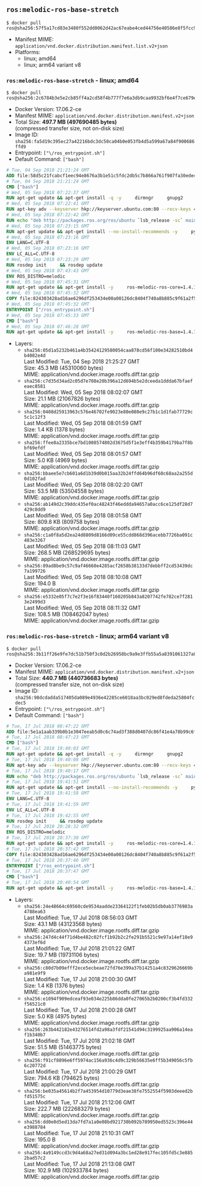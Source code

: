 ## `ros:melodic-ros-base-stretch`

```console
$ docker pull ros@sha256:57f5a17cd83e3480f552dd0062d42ac67eabe4ced44756e40586e8f5fcc9e043
```

-	Manifest MIME: `application/vnd.docker.distribution.manifest.list.v2+json`
-	Platforms:
	-	linux; amd64
	-	linux; arm64 variant v8

### `ros:melodic-ros-base-stretch` - linux; amd64

```console
$ docker pull ros@sha256:2c6784b3e5e2cb85ff4a2cd58f4b777f7e6a3db9caa9932bf6e4f7ce679e51b8
```

-	Docker Version: 17.06.2-ce
-	Manifest MIME: `application/vnd.docker.distribution.manifest.v2+json`
-	Total Size: **497.7 MB (497690485 bytes)**  
	(compressed transfer size, not on-disk size)
-	Image ID: `sha256:fa5d19c395ec27a42216bdc3dc50ca04b0e053fb4d5a599a67a84f900686ffd9`
-	Entrypoint: `["\/ros_entrypoint.sh"]`
-	Default Command: `["bash"]`

```dockerfile
# Tue, 04 Sep 2018 21:21:24 GMT
ADD file:58d5c21fcabcf1eec94e8676a3b1e51c5fdc2db5c7b866a761f907fa30ede4d8 in / 
# Tue, 04 Sep 2018 21:21:24 GMT
CMD ["bash"]
# Wed, 05 Sep 2018 07:22:37 GMT
RUN apt-get update && apt-get install -q -y     dirmngr     gnupg2     lsb-release     && rm -rf /var/lib/apt/lists/*
# Wed, 05 Sep 2018 07:22:41 GMT
RUN apt-key adv --keyserver hkp://keyserver.ubuntu.com:80 --recv-keys 421C365BD9FF1F717815A3895523BAEEB01FA116
# Wed, 05 Sep 2018 07:22:42 GMT
RUN echo "deb http://packages.ros.org/ros/ubuntu `lsb_release -sc` main" > /etc/apt/sources.list.d/ros-latest.list
# Wed, 05 Sep 2018 07:23:15 GMT
RUN apt-get update && apt-get install --no-install-recommends -y     python-rosdep     python-rosinstall     python-vcstools     && rm -rf /var/lib/apt/lists/*
# Wed, 05 Sep 2018 07:23:16 GMT
ENV LANG=C.UTF-8
# Wed, 05 Sep 2018 07:23:16 GMT
ENV LC_ALL=C.UTF-8
# Wed, 05 Sep 2018 07:23:29 GMT
RUN rosdep init     && rosdep update
# Wed, 05 Sep 2018 07:43:43 GMT
ENV ROS_DISTRO=melodic
# Wed, 05 Sep 2018 07:45:31 GMT
RUN apt-get update && apt-get install -y     ros-melodic-ros-core=1.4.1-0*     && rm -rf /var/lib/apt/lists/*
# Wed, 05 Sep 2018 07:45:32 GMT
COPY file:824303428ad16ae6296df253434e00a00126dc8404f740a8b885c9f61a2f5fcb in / 
# Wed, 05 Sep 2018 07:45:32 GMT
ENTRYPOINT ["/ros_entrypoint.sh"]
# Wed, 05 Sep 2018 07:45:33 GMT
CMD ["bash"]
# Wed, 05 Sep 2018 07:46:28 GMT
RUN apt-get update && apt-get install -y     ros-melodic-ros-base=1.4.1-0*     && rm -rf /var/lib/apt/lists/*
```

-	Layers:
	-	`sha256:05d1a5232b461a4b35424129580054caa878cd56f100e34282510bd4b4082e4d`  
		Last Modified: Tue, 04 Sep 2018 21:25:27 GMT  
		Size: 45.3 MB (45310060 bytes)  
		MIME: application/vnd.docker.image.rootfs.diff.tar.gzip
	-	`sha256:c7d35d34ad2c05d7e708e20b396a12d694b5e2dceeda1ddda67bfaefeaec8581`  
		Last Modified: Wed, 05 Sep 2018 08:02:07 GMT  
		Size: 21.1 MB (21067826 bytes)  
		MIME: application/vnd.docker.image.rootfs.diff.tar.gzip
	-	`sha256:0408d25913963c576e46702fe9023e80e080e9c27b1c1d1fab77729c5c1c12f3`  
		Last Modified: Wed, 05 Sep 2018 08:01:59 GMT  
		Size: 1.4 KB (1378 bytes)  
		MIME: application/vnd.docker.image.rootfs.diff.tar.gzip
	-	`sha256:ffee8a2335bce7bd1008574802d3675d5f1e3eff4b359b4179ba7f8bbf69efdf`  
		Last Modified: Wed, 05 Sep 2018 08:01:57 GMT  
		Size: 5.0 KB (4969 bytes)  
		MIME: application/vnd.docker.image.rootfs.diff.tar.gzip
	-	`sha256:bbaee5e7cb601a6d1b39d0b015aa32b24ffd64b96df60c68aa2a255d0d102fad`  
		Last Modified: Wed, 05 Sep 2018 08:02:20 GMT  
		Size: 53.5 MB (53504558 bytes)  
		MIME: application/vnd.docker.image.rootfs.diff.tar.gzip
	-	`sha256:ab149d2c39ddc435ef0ac48243f46eddda94657a0acc6ce125df28d7429c0dd9`  
		Last Modified: Wed, 05 Sep 2018 08:01:58 GMT  
		Size: 809.8 KB (809758 bytes)  
		MIME: application/vnd.docker.image.rootfs.diff.tar.gzip
	-	`sha256:c1a0f8a5d2ea24d8809d8166d09ce55cdd868d396acebb7726ba091c483e3267`  
		Last Modified: Wed, 05 Sep 2018 08:11:03 GMT  
		Size: 268.5 MB (268529695 bytes)  
		MIME: application/vnd.docker.image.rootfs.diff.tar.gzip
	-	`sha256:89ad8be9c57c9af46660e4285acf2658b38133d7debbff2cd53439dc7a199726`  
		Last Modified: Wed, 05 Sep 2018 08:10:08 GMT  
		Size: 194.0 B  
		MIME: application/vnd.docker.image.rootfs.diff.tar.gzip
	-	`sha256:e5332e05f7c7e2f3e16f83440f160205b843a8207742fe782ce7f2813e2499d3`  
		Last Modified: Wed, 05 Sep 2018 08:11:32 GMT  
		Size: 108.5 MB (108462047 bytes)  
		MIME: application/vnd.docker.image.rootfs.diff.tar.gzip

### `ros:melodic-ros-base-stretch` - linux; arm64 variant v8

```console
$ docker pull ros@sha256:3b11ff26e9fe7dc51b750f3c0d2b26958bc9a9e3ffb55a5a8391061327a84d0a
```

-	Docker Version: 17.06.2-ce
-	Manifest MIME: `application/vnd.docker.distribution.manifest.v2+json`
-	Total Size: **440.7 MB (440736683 bytes)**  
	(compressed transfer size, not on-disk size)
-	Image ID: `sha256:98dcdadda517405da089e4936e42285ce6018aa3bc029ed8fdeda25804fcdec5`
-	Entrypoint: `["\/ros_entrypoint.sh"]`
-	Default Command: `["bash"]`

```dockerfile
# Tue, 17 Jul 2018 08:47:22 GMT
ADD file:5e1a1aab339b0b1e3047eeab5d0c6c74ad3f388d0407dc86f41e4a78b99c6fd8 in / 
# Tue, 17 Jul 2018 08:47:23 GMT
CMD ["bash"]
# Tue, 17 Jul 2018 19:40:03 GMT
RUN apt-get update && apt-get install -q -y     dirmngr     gnupg2     lsb-release     && rm -rf /var/lib/apt/lists/*
# Tue, 17 Jul 2018 19:40:08 GMT
RUN apt-key adv --keyserver hkp://keyserver.ubuntu.com:80 --recv-keys 421C365BD9FF1F717815A3895523BAEEB01FA116
# Tue, 17 Jul 2018 19:40:17 GMT
RUN echo "deb http://packages.ros.org/ros/ubuntu `lsb_release -sc` main" > /etc/apt/sources.list.d/ros-latest.list
# Tue, 17 Jul 2018 19:41:51 GMT
RUN apt-get update && apt-get install --no-install-recommends -y     python-rosdep     python-rosinstall     python-vcstools     && rm -rf /var/lib/apt/lists/*
# Tue, 17 Jul 2018 19:41:58 GMT
ENV LANG=C.UTF-8
# Tue, 17 Jul 2018 19:41:59 GMT
ENV LC_ALL=C.UTF-8
# Tue, 17 Jul 2018 19:42:55 GMT
RUN rosdep init     && rosdep update
# Tue, 17 Jul 2018 20:28:32 GMT
ENV ROS_DISTRO=melodic
# Tue, 17 Jul 2018 20:37:30 GMT
RUN apt-get update && apt-get install -y     ros-melodic-ros-core=1.4.1-0*     && rm -rf /var/lib/apt/lists/*
# Tue, 17 Jul 2018 20:37:42 GMT
COPY file:824303428ad16ae6296df253434e00a00126dc8404f740a8b885c9f61a2f5fcb in / 
# Tue, 17 Jul 2018 20:37:46 GMT
ENTRYPOINT ["/ros_entrypoint.sh"]
# Tue, 17 Jul 2018 20:37:47 GMT
CMD ["bash"]
# Tue, 17 Jul 2018 20:40:54 GMT
RUN apt-get update && apt-get install -y     ros-melodic-ros-base=1.4.1-0*     && rm -rf /var/lib/apt/lists/*
```

-	Layers:
	-	`sha256:24e48664c69560cde9534aadde23364122f1feb02b5db0ab3776983a4788ea63`  
		Last Modified: Tue, 17 Jul 2018 08:56:03 GMT  
		Size: 43.1 MB (43123568 bytes)  
		MIME: application/vnd.docker.image.rootfs.diff.tar.gzip
	-	`sha256:247d4c44f71d4be482c02fcf1b92b2c2fe291b5521c9e97a14ef18e94373ef6d`  
		Last Modified: Tue, 17 Jul 2018 21:01:22 GMT  
		Size: 19.7 MB (19731106 bytes)  
		MIME: application/vnd.docker.image.rootfs.diff.tar.gzip
	-	`sha256:c80d7b09efff2ece5ecbeae72fd76e399a37b14251a4c8329626669ba981e9f9`  
		Last Modified: Tue, 17 Jul 2018 21:00:30 GMT  
		Size: 1.4 KB (1376 bytes)  
		MIME: application/vnd.docker.image.rootfs.diff.tar.gzip
	-	`sha256:e1094f909edceaf93e034e225b86dda0fe27065b2b0200cf3b4fd332f56521c0`  
		Last Modified: Tue, 17 Jul 2018 21:00:28 GMT  
		Size: 5.0 KB (4975 bytes)  
		MIME: application/vnd.docker.image.rootfs.diff.tar.gzip
	-	`sha256:263b442182e43276514fd2a98a3fdf21541d94c3199925aa906a14eaf1b340b7`  
		Last Modified: Tue, 17 Jul 2018 21:02:18 GMT  
		Size: 51.5 MB (51463775 bytes)  
		MIME: application/vnd.docker.image.rootfs.diff.tar.gzip
	-	`sha256:f91cf8896e6ff5974ac156a936c4d9c329b56635e6ff5b349056c5fb6c20772d`  
		Last Modified: Tue, 17 Jul 2018 21:00:29 GMT  
		Size: 794.6 KB (794625 bytes)  
		MIME: application/vnd.docker.image.rootfs.diff.tar.gzip
	-	`sha256:be035a45614b2f7a453954d10779d3eae38fe7552554f5903deeed2bfd51575c`  
		Last Modified: Tue, 17 Jul 2018 21:12:06 GMT  
		Size: 222.7 MB (222683279 bytes)  
		MIME: application/vnd.docker.image.rootfs.diff.tar.gzip
	-	`sha256:dd0e0d5ed13da7fd7a1a0e08bd921730b092b789950ed5523c396e44e3988784`  
		Last Modified: Tue, 17 Jul 2018 21:10:31 GMT  
		Size: 195.0 B  
		MIME: application/vnd.docker.image.rootfs.diff.tar.gzip
	-	`sha256:4a9149ccd3c9d4a68a27ed31d094a3bc1ed28e917fec105fd5c3e8852bad57c2`  
		Last Modified: Tue, 17 Jul 2018 21:13:08 GMT  
		Size: 102.9 MB (102933784 bytes)  
		MIME: application/vnd.docker.image.rootfs.diff.tar.gzip
